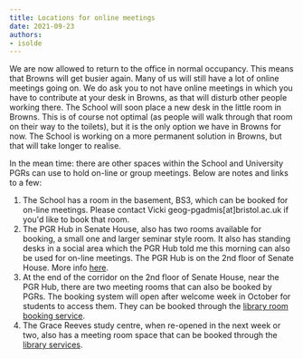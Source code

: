 ```yaml
---
title: Locations for online meetings
date: 2021-09-23
authors:
- isolde
---
```


We are now allowed to return to the office in normal occupancy. This means that Browns will get busier again. Many of us will still have a lot of online meetings going on. We do ask you to not have online meetings in which you have to contribute at your desk in Browns, as that will disturb other people working there. The School will soon place a new desk in the little room in Browns. This is of course not optimal (as people will walk through that room on their way to the toilets), but it is the only option we have in Browns for now. The School is working on a more permanent solution in Browns, but that will take longer to realise.

In the mean time: there are other spaces within the School and University PGRs can use to hold on-line or group meetings. Below are notes and links to a few:
 
1.	The School has a room in the basement, BS3, which can be booked for on-line meetings. Please contact Vicki geog-pgadmis[at]bristol.ac.uk if you'd like to book that room.
2.	The PGR Hub in Senate House, also has two rooms available for booking, a small one and larger seminar style room. It also has standing desks in a social area which the PGR Hub told me this morning can also be used for on-line meetings. The PGR Hub is on the 2nd floor of Senate House. More info [here](https://uob.sharepoint.com/sites/bristol-doctoral-college/SitePages/PGR-Hub.aspx).
3.	At the end of the corridor on the 2nd floor of Senate House, near the PGR Hub, there are two meeting rooms that can also be booked by PGRs. The booking system will open after welcome week in October for students to access them. They can be booked through the [library room booking service](https://bristol.ac.uk/library/use/study-seat-booking/). 
4.	The Grace Reeves study centre, when re-opened in the next week or two, also has a meeting room space that can be booked through the [library services](https://bristol.ac.uk/library/use/study-seat-booking/). 


